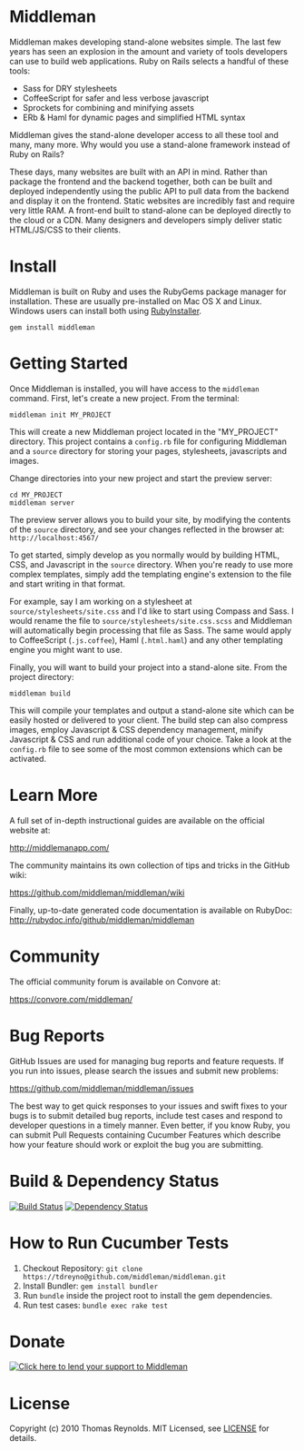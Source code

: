# Middleman

Middleman makes developing stand-alone websites simple. The last few years has seen an explosion in the amount and variety of tools developers can use to build web applications. Ruby on Rails selects a handful of these tools:

* Sass for DRY stylesheets
* CoffeeScript for safer and less verbose javascript
* Sprockets for combining and minifying assets
* ERb & Haml for dynamic pages and simplified HTML syntax

Middleman gives the stand-alone developer access to all these tool and many, many more. Why would you use a stand-alone framework instead of Ruby on Rails?

These days, many websites are built with an API in mind. Rather than package the frontend and the backend together, both can be built and deployed independently using the public API to pull data from the backend and display it on the frontend. Static websites are incredibly fast and require very little RAM. A front-end built to stand-alone can be deployed directly to the cloud or a CDN. Many designers and developers simply deliver static HTML/JS/CSS to their clients.

# Install

Middleman is built on Ruby and uses the RubyGems package manager for installation. These are usually pre-installed on Mac OS X and Linux. Windows users can install both using [RubyInstaller].

    gem install middleman

# Getting Started

Once Middleman is installed, you will have access to the `middleman` command. First, let's create a new project. From the terminal:

    middleman init MY_PROJECT

This will create a new Middleman project located in the "MY_PROJECT" directory. This project contains a `config.rb` file for configuring Middleman and a `source` directory for storing your pages, stylesheets, javascripts and images.

Change directories into your new project and start the preview server:

    cd MY_PROJECT
    middleman server

The preview server allows you to build your site, by modifying the contents of the `source` directory, and see your changes reflected in the browser at: `http://localhost:4567/`

To get started, simply develop as you normally would by building HTML, CSS, and Javascript in the `source` directory. When you're ready to use more complex templates, simply add the templating engine's extension to the file and start writing in that format.

For example, say I am working on a stylesheet at `source/stylesheets/site.css` and I'd like to start using Compass and Sass. I would rename the file to `source/stylesheets/site.css.scss` and Middleman will automatically begin processing that file as Sass. The same would apply to CoffeeScript (`.js.coffee`), Haml (`.html.haml`) and any other templating engine you might want to use.

Finally, you will want to build your project into a stand-alone site. From the project directory:

    middleman build

This will compile your templates and output a stand-alone site which can be easily hosted or delivered to your client. The build step can also compress images, employ Javascript & CSS dependency management, minify Javascript & CSS and run additional code of your choice. Take a look at the `config.rb` file to see some of the most common extensions which can be activated.

# Learn More

A full set of in-depth instructional guides are available on the official website at:

  http://middlemanapp.com/

The community maintains its own collection of tips and tricks in the GitHub wiki:

  https://github.com/middleman/middleman/wiki

Finally, up-to-date generated code documentation is available on RubyDoc: 
http://rubydoc.info/github/middleman/middleman

# Community

The official community forum is available on Convore at:

  https://convore.com/middleman/

# Bug Reports

GitHub Issues are used for managing bug reports and feature requests. If you run into issues, please search the issues and submit new problems:

https://github.com/middleman/middleman/issues

The best way to get quick responses to your issues and swift fixes to your bugs is to submit detailed bug reports, include test cases and respond to developer questions in a timely manner. Even better, if you know Ruby, you can submit Pull Requests containing Cucumber Features which describe how your feature should work or exploit the bug you are submitting.

# Build & Dependency Status

[![Build Status](http://travis-ci.org/middleman/middleman.png)](http://travis-ci.org/middleman/middleman)
[![Dependency Status](https://gemnasium.com/middleman/middleman.png?travis)](https://gemnasium.com/middleman/middleman)

# How to Run Cucumber Tests

1. Checkout Repository: `git clone https://tdreyno@github.com/middleman/middleman.git`
2. Install Bundler: `gem install bundler`
3. Run `bundle` inside the project root to install the gem dependencies.
4. Run test cases: `bundle exec rake test`

# Donate

[![Click here to lend your support to Middleman](https://www.pledgie.com/campaigns/15807.png)](http://www.pledgie.com/campaigns/15807)

# License

Copyright (c) 2010 Thomas Reynolds. MIT Licensed, see [LICENSE] for details.

[RubyInstaller]: http://rubyinstaller.org/
[LICENSE]: https://github.com/middleman/middleman/blob/master/LICENSE